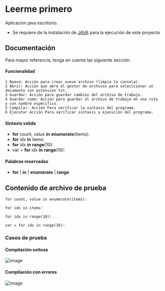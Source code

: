 # Leerme primero
Aplicacion java escritorio.

* Se requiere de la instalación de <a href="https://www.java.com/es/download/ie_manual.jsp" target="_BLANK">JAVA</a> para la ejecución de este proyecto

## Documentación
Para mayor referencia, tenga en cuenta las siguiente sección.

#### Funcionalidad
    1 Nuevo: Acción para crear nuevo archivo (limpia la consola).
    2 Abrir: Acción que abre el gestor de archivos para selecccionar un documento con extension txt.
    3 Guardar: Acción para guardar cambios del archivo de trabajo.
    4 Guardar como: Acción para guardar el archivo de trabajo en una ruta y con nombre especifico.
    5 Compilar: Acción Para verificar la sintaxis del programa.
    6 Ejecutar Acción Para verificar sintaxis y ejecución del programa. 


#### Sintaxis valida
* <b>for</b> count, value <b>in</b> <b>enumerate</b>(items):
* <b>for</b> idx <b>in</b> items:
* <b>for</b> idx <b>in</b> <b>range</b>(10):
* var = <b>for</b> idx <b>in</b> <b>range</b>(10):

#### Palabras reservadas
* <b>for</b> | <b>in</b> | <b>enumerate</b> | <b>range</b>

## Contenido de archivo de prueba
    for count, value in enumerate(items):

    for idx in items:

    for idx in range(10):

    var = for idx in range(10):
    
### Casos de prueba

#### Compilación exitosa

![image](https://user-images.githubusercontent.com/31388947/202087086-1b2ea595-9beb-424d-b391-5c2e96481ae2.png)

#### Compilación con errores
![image](https://user-images.githubusercontent.com/31388947/202087328-05b63b5c-4ce0-4389-afbe-eae3304c533f.png)

      
